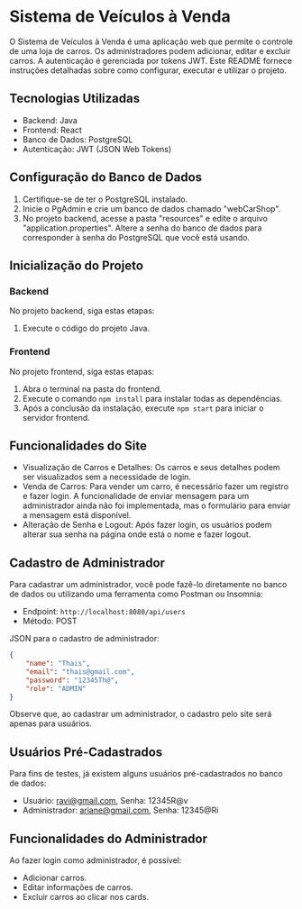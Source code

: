 # Sistema de Veículos à Venda

O Sistema de Veículos à Venda é uma aplicação web que permite o controle de uma loja de carros. Os administradores podem adicionar, editar e excluir carros. A autenticação é gerenciada por tokens JWT. Este README fornece instruções detalhadas sobre como configurar, executar e utilizar o projeto.

## Tecnologias Utilizadas

- Backend: Java
- Frontend: React
- Banco de Dados: PostgreSQL
- Autenticação: JWT (JSON Web Tokens)

## Configuração do Banco de Dados

1. Certifique-se de ter o PostgreSQL instalado.
2. Inicie o PgAdmin e crie um banco de dados chamado "webCarShop".
3. No projeto backend, acesse a pasta "resources" e edite o arquivo "application.properties". Altere a senha do banco de dados para corresponder à senha do PostgreSQL que você está usando.

## Inicialização do Projeto

### Backend

No projeto backend, siga estas etapas:

1. Execute o código do projeto Java.

### Frontend

No projeto frontend, siga estas etapas:

1. Abra o terminal na pasta do frontend.
2. Execute o comando `npm install` para instalar todas as dependências.
3. Após a conclusão da instalação, execute `npm start` para iniciar o servidor frontend.

## Funcionalidades do Site

- Visualização de Carros e Detalhes: Os carros e seus detalhes podem ser visualizados sem a necessidade de login.
- Venda de Carros: Para vender um carro, é necessário fazer um registro e fazer login. A funcionalidade de enviar mensagem para um administrador ainda não foi implementada, mas o formulário para enviar a mensagem está disponível.
- Alteração de Senha e Logout: Após fazer login, os usuários podem alterar sua senha na página onde está o nome e fazer logout.

## Cadastro de Administrador

Para cadastrar um administrador, você pode fazê-lo diretamente no banco de dados ou utilizando uma ferramenta como Postman ou Insomnia:

- Endpoint: `http://localhost:8080/api/users`
- Método: POST

JSON para o cadastro de administrador:

```json
{
    "name": "Thais",
    "email": "thais@gmail.com",
    "password": "12345Th@",
    "role": "ADMIN"
}
```

Observe que, ao cadastrar um administrador, o cadastro pelo site será apenas para usuários.

## Usuários Pré-Cadastrados

Para fins de testes, já existem alguns usuários pré-cadastrados no banco de dados:

- Usuário: ravi@gmail.com, Senha: 12345R@v
- Administrador: ariane@gmail.com, Senha: 12345@Ri

## Funcionalidades do Administrador

Ao fazer login como administrador, é possível:

- Adicionar carros.
- Editar informações de carros.
- Excluir carros ao clicar nos cards.
